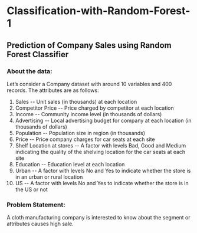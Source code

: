 # Classification-with-Random-Forest-1
## Prediction of Company Sales using Random Forest Classifier

### About the data: 
Let’s consider a Company dataset with around 10 variables and 400 records. 
The attributes are as follows: 
1. Sales -- Unit sales (in thousands) at each location
2. Competitor Price -- Price charged by competitor at each location
3. Income -- Community income level (in thousands of dollars)
4. Advertising -- Local advertising budget for company at each location (in thousands of dollars)
5. Population -- Population size in region (in thousands)
6. Price -- Price company charges for car seats at each site
7. Shelf Location at stores -- A factor with levels Bad, Good and Medium indicating the quality of the shelving location for the car seats at each site
8. Education -- Education level at each location
9. Urban -- A factor with levels No and Yes to indicate whether the store is in an urban or rural location
10. US -- A factor with levels No and Yes to indicate whether the store is in the US or not
 
### Problem Statement:
A cloth manufacturing company is interested to know about the segment or attributes causes high sale.

